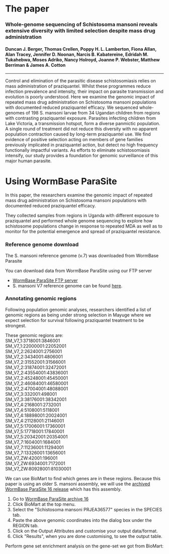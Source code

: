 # The paper
### Whole-genome sequencing of Schistosoma mansoni reveals extensive diversity with limited selection despite mass drug administration
#### Duncan J. Berger, Thomas Crellen, Poppy H. L. Lamberton, Fiona Allan, Alan Tracey, Jennifer D. Noonan, Narcis B. Kabatereine, Edridah M. Tukahebwa, Moses Adriko, Nancy Holroyd, Joanne P. Webster, Matthew Berriman & James A. Cotton
---
Control and elimination of the parasitic disease schistosomiasis relies on mass administration of praziquantel. Whilst these programmes reduce infection prevalence and intensity, their impact on parasite transmission and evolution is poorly understood. Here we examine the genomic impact of repeated mass drug administration on Schistosoma mansoni populations with documented reduced praziquantel efficacy. We sequenced whole-genomes of 198 S. mansoni larvae from 34 Ugandan children from regions with contrasting praziquantel exposure. Parasites infecting children from Lake Victoria, a transmission hotspot, form a diverse panmictic population. A single round of treatment did not reduce this diversity with no apparent population contraction caused by long-term praziquantel use. We find evidence of positive selection acting on members of gene families previously implicated in praziquantel action, but detect no high frequency functionally impactful variants. As efforts to eliminate schistosomiasis intensify, our study provides a foundation for genomic surveillance of this major human parasite.

# Using WormBase ParaSite

In this paper, the researchers examine the genomic impact of repeated mass drug administration on Schistosoma mansoni populations with documented reduced praziquantel efficacy.

They collected samples from regions in Uganda with different exposure to praziquantel and performed whole genome sequencing to explore how schistosome populations change in response to repeated MDA as well as to monitor for the potential emergence and spread of praziquantel resistance.

### Reference genome download
The S. mansoni reference genome (v.7) was downloaded from WormBase Parasite

You can download data from WormBase ParaSite using our FTP server
- [WormBase ParaSite FTP server](https://ftp.ebi.ac.uk/pub/databases/wormbase/parasite/releases/)
- S. mansoni V7 reference genome can be found [here](https://ftp.ebi.ac.uk/pub/databases/wormbase/parasite/releases/WBPS16/species/schistosoma_mansoni/PRJEA36577/).

### Annotating genomic regions
Following population genomic analyses, researchers identified a list of genomic regions as being under strong selection in Mayuge where we expect selection for survival following praziquantel treatment to be strongest.

These genomic regions are:<br/>
SM_V7_1:3718001:3846001<br/> 
SM_V7_1:22000001:22052001<br/>
SM_V7_2:2624001:2756001<br/>
SM_V7_2:3434001:4806001<br/>
SM_V7_2:31552001:31566001<br/>
SM_V7_2:31874001:32472001<br/>
SM_V7_2:43554001:43836001<br/>
SM_V7_2:45248001:45450001<br/>
SM_V7_2:46084001:46580001<br/>
SM_V7_2:47004001:48088001<br/>
SM_V7_3:332001:498001<br/>
SM_V7_3:38176001:38342001<br/>
SM_V7_4:2168001:2732001<br/>
SM_V7_4:5108001:5118001<br/>
SM_V7_4:18898001:20024001<br/>
SM_V7_4:21128001:21146001<br/>
SM_V7_5:17006001:17360001<br/>
SM_V7_5:17718001:17840001<br/>
SM_V7_5:20342001:20354001<br/>
SM_V7_7:1604001:1684001<br/>
SM_V7_7:11236001:11294001<br/>
SM_V7_7:13326001:13656001<br/>
SM_V7_ZW:42001:196001<br/>
SM_V7_ZW:6934001:7172001<br/>
SM_V7_ZW:80928001:81030001<br/>

We can use BioMart to find which genes are in these regions. Because this paper is using an older S. mansoni assembly, we will use the [archived WormBase ParaSite 16 release](https://release-16.parasite.wormbase.org/) which has this assembly.

1. Go to [WormBase ParaSite archive 16](https://release-16.parasite.wormbase.org/)
2. Click BioMart at the top menu.
3. Select the "Schistosoma mansoni PRJEA36577" species in the SPECIES tab.
4. Paste the above genomic coordinates into the dialog box under the REGION tab.
5. Click on the Output Attributes and customise your output data/format.
6. Click "Results", when you are done customising, to see the output table.

Perform gene set enrichment analysis on the gene-set we got from BioMart:
